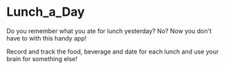 Lunch_a_Day
===========

Do you remember what you ate for lunch yesterday? No? Now you don't have to with this handy app!

Record and track the food, beverage and date for each lunch and use your brain for something else!
